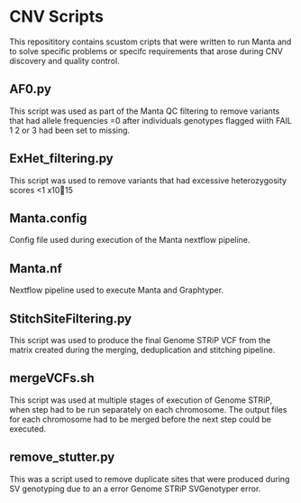 # CNV Scripts

This reposititory contains scustom cripts that were written to run Manta and to solve specific problems or specifc requirements that arose during CNV discovery and quality control.

## AF0.py

This script was used as part of the Manta QC filtering to remove variants that had allele frequencies =0 after individuals genotypes flagged wiith FAIL 1 2 or 3 had been set to missing.  

## ExHet_filtering.py

This script was used to remove variants that had excessive heterozygosity scores <1 x1015 

## Manta.config

Config file used during execution of the Manta nextflow pipeline. 

## Manta.nf

Nextflow pipeline used to execute Manta and Graphtyper. 

## StitchSiteFiltering.py

This script was used to produce the final Genome STRiP VCF from the matrix created during the merging, deduplication and stitching pipeline.

## mergeVCFs.sh

This script was used at multiple stages of execution of Genome STRiP, when step had to be run separately on each chromosome. The output files for each chromosome had to be merged before the next step could be executed. 

## remove_stutter.py

This was a script used to remove duplicate sites that were produced during SV genotyping due to an a error Genome STRiP SVGenotyper error. 
